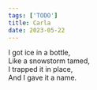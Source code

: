 ```yaml
---
tags: ['TODO']
title: Carla
date: 2023-05-22
---
```


I got ice in a bottle,  
Like a snowstorm tamed,  
I trapped it in place,  
And I gave it a name.
